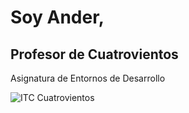 # Soy Ander,
## Profesor de Cuatrovientos


Asignatura de Entornos de Desarrollo

![ITC Cuatrovientos](http://cuatrov1-cp5028.wordpresstemporal.com/wp-content/uploads/2019/07/logo-cuatrovientos-2-1.png)

